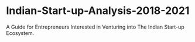 # Indian-Start-up-Analysis-2018-2021
A Guide for Entrepreneurs Interested in Venturing into The Indian Start-up Ecosystem.
